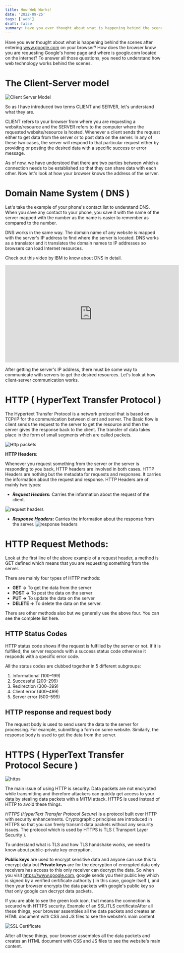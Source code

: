 ```yaml
---
title: How Web Works!
date: '2022-09-25'
tags: ['web']
draft: false
summary: Have you ever thought about what is happening behind the scenes after entering www.google.com on your browser? How does the browser know you are requesting Google's home page and where is google.com located on the internet? To answer all those questions, you need to understand how web technology works behind the scenes.
---
```


Have you ever thought about what is happening behind the scenes after entering www.google.com on your browser? How does the browser know you are requesting Google's home page and where is google.com located on the internet? To answer all those questions, you need to understand how web technology works behind the scenes.

# The Client-Server model

![Client Server Model](https://miro.medium.com/max/720/0*kZuLJa3OA0BqtEjv)

So as I have introduced two terms CLIENT and SERVER, let's understand what they are.

CLIENT refers to your browser from where you are requesting a website/resource and the SERVER refers to the computer where the requested website/resource is hosted. Whenever a client sends the request either to get data from the server or to post data on the server. In any of these two cases, the server will respond to that particular request either by providing or posting the desired data with a specific success or error message.

As of now, we have understood that there are two parties between which a connection needs to be established so that they can share data with each other. Now let's look at how your browser knows the address of the server.

# Domain Name System ( DNS )

Let's take the example of your phone's contact list to understand DNS. When you save any contact to your phone, you save it with the name of the server mapped with the number as the name is easier to remember as compared to the number.

DNS works in the same way. The domain name of any website is mapped with the server's IP address to find where the server is located. DNS works as a translator and it translates the domain names to IP addresses so browsers can load Internet resources.

Check out this video by IBM to know about DNS in detail.

<p align="center"><iframe width="560" height="315" src="https://www.youtube.com/embed/nyH0nYhMW9M" title="YouTube video player" frameborder="0" allow="accelerometer; autoplay; clipboard-write; encrypted-media; gyroscope; picture-in-picture" allowfullscreen></iframe></p>

After getting the server's IP address, there must be some way to communicate with servers to get the desired resources. Let's look at how client-server communication works.

# HTTP ( HyperText Transfer Protocol )

The Hypertext Transfer Protocol is a network protocol that is based on TCP/IP for the communication between client and server.
The Basic flow is client sends the request to the server to get the resource and then the server gives the response back to the client. The transfer of data takes place in the form of small segments which are called packets.

![Http packets](https://miro.medium.com/max/720/0*oXe5go_NVSj441Gd.jpeg)

**HTTP Headers:**

Whenever you request something from the server or the server is responding to you back, HTTP headers are involved in both cases. HTTP Headers are nothing but the metadata for requests and responses. It carries the information about the request and response.
HTTP Headers are of mainly two types:

- **_Request Headers:_** Carries the information about the request of the client.

![request headers](https://miro.medium.com/proxy/0*DU0ACcNb9CN35_uW.png)

- **_Response Headers:_** Carries the information about the response from the server.
  ![response headers](https://miro.medium.com/max/640/1*RK8k7_CLo6TqoPYczMvk4w.png)

# HTTP Request Methods:

Look at the first line of the above example of a request header, a method is GET defined which means that you are requesting something from the server.

There are mainly four types of HTTP methods:

- **GET →** To get the data from the server
- **POST →** To post the data on the server
- **PUT →** To update the data on the server
- **DELETE →** To delete the data on the server.

There are other methods also but we generally use the above four. You can see the complete list here.

## HTTP Status Codes

HTTP status code shows if the request is fulfilled by the server or not. If it is fulfilled, the server responds with a success status code otherwise it responds with a specific error code.

All the status codes are clubbed together in 5 different subgroups:

1. Informational (100–199)
2. Successful (200–299)
3. Redirection (300–399)
4. Client error (400–499)
5. Server error (500–599)

## HTTP response and request body

The request body is used to send users the data to the server for processing. For example, submitting a form on some website. Similarly, the response body is used to get the data from the server.

# HTTPS ( HyperText Transfer Protocol Secure )

![https](https://miro.medium.com/max/720/1*ItKgwGP5_8wB6_IAtPQ0iA.png)

The main issue of using HTTP is security. Data packets are not encrypted while transmitting and therefore attackers can quickly get access to your data by stealing data packets with a MITM attack. HTTPS is used instead of HTTP to avoid these things.

_HTTPS (HyperText Transfer Protocol Secure)_ is a protocol built over HTTP with security enhancements. Cryptographic principles are introduced in HTTPS so that you can freely transmit data packets without any security issues. The protocol which is used by HTTPS is TLS ( Transport Layer Security ).

To understand what is TLS and how TLS handshake works, we need to know about public-private key encryption.

**Public keys** are used to encrypt sensitive data and anyone can use this to encrypt data but **Private keys** are for the decryption of encrypted data only receivers has access to this only receiver can decrypt the data. So when you visit https://www.google.com, google sends you their public key which is signed by a verified certificate authority ( in this case, google itself ), and then your browser encrypts the data packets with google's public key so that only google can decrypt data packets.

If you are able to see the green lock icon, that means the connection is secured with HTTPS security.
Example of an SSL/TLS certificateAfter all these things, your browser assembles all the data packets and creates an HTML document with CSS and JS files to see the website's main content.

![SSL Certificate](https://miro.medium.com/max/640/1*WnXhJljZ8QHOTkNkXht3Bw.png)

After all these things, your browser assembles all the data packets and creates an HTML document with CSS and JS files to see the website's main content.
